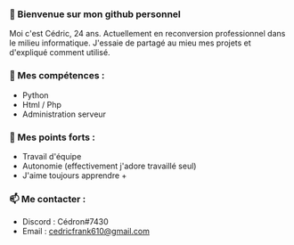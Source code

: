 ### 👋 Bienvenue sur mon github personnel

Moi c'est Cédric, 24 ans. Actuellement en reconversion professionnel dans le milieu informatique. J'essaie de partagé au mieu mes projets et d'expliqué comment utilisé. 

### 👀 Mes compétences : 

- Python
- Html / Php
- Administration serveur 

### 🌱 Mes points forts :

- Travail d'équipe
- Autonomie (effectivement j'adore travaillé seul)
- J'aime toujours apprendre +

### 📫  Me contacter :

- Discord : Cédron#7430
- Email : cedricfrank610@gmail.com

<!---
CedricPoint/CedricPoint is a ✨ special ✨ repository because its `README.md` (this file) appears on your GitHub profile.
You can click the Preview link to take a look at your changes.
--->
